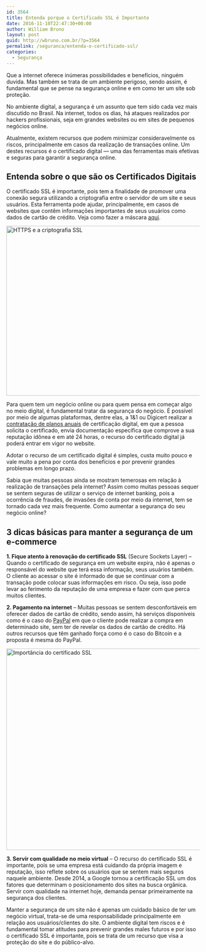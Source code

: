 ```yaml
---
id: 3564
title: Entenda porque o Certificado SSL é Importante
date: 2016-11-10T22:47:30+00:00
author: William Bruno
layout: post
guid: http://wbruno.com.br/?p=3564
permalink: /seguranca/entenda-o-certificado-ssl/
categories:
  - Segurança
---
```

Que a internet oferece inúmeras possibilidades e benefícios, ninguém duvida. Mas também se trata de um ambiente perigoso, sendo assim, é fundamental que se pense na segurança online e em como ter um site sob proteção.

No ambiente digital, a segurança é um assunto que tem sido cada vez mais discutido no Brasil. Na internet, todos os dias, há ataques realizados por hackers profissionais, seja em grandes websites ou em sites de pequenos negócios online.

Atualmente, existem recursos que podem minimizar consideravelmente os riscos, principalmente em casos da realização de transações online. Um destes recursos é o certificado digital — uma das ferramentas mais efetivas e seguras para garantir a segurança online.

## Entenda sobre o que são os Certificados Digitais

O certificado SSL é importante, pois tem a finalidade de promover uma conexão segura utilizando a criptografia entre o servidor de um site e seus usuários. Esta ferramenta pode ajudar, principalmente, em casos de websites que contêm informações importantes de seus usuários como dados de cartão de crédito. Veja como fazer a máscara [aqui](http://wbruno.com.br/category/expressao-regular/).

<img src="/wp-content/uploads/2016/11/17976028193_ca46369a35_b-1024x576.jpg" alt="HTTPS e a criptografia SSL" width="788" height="443" class="aligncenter size-large wp-image-3566" srcset="/wp-content/uploads/2016/11/17976028193_ca46369a35_b.jpg 1024w, /wp-content/uploads/2016/11/17976028193_ca46369a35_b-300x169.jpg 300w, /wp-content/uploads/2016/11/17976028193_ca46369a35_b-768x432.jpg 768w, /wp-content/uploads/2016/11/17976028193_ca46369a35_b-788x443.jpg 788w" sizes="(max-width: 788px) 100vw, 788px" />

Para quem tem um negócio online ou para quem pensa em começar algo no meio digital, é fundamental tratar da segurança do negócio. É possível por meio de algumas plataformas, dentre elas, a 1&1 ou Digicert realizar a [contratação de planos anuais](https://www.1and1.com/certificado-ssl) de certificação digital, em que a pessoa solicita o certificado, envia documentação específica que comprove a sua reputação idônea e em até 24 horas, o recurso do certificado digital já poderá entrar em vigor no website.

Adotar o recurso de um certificado digital é simples, custa muito pouco e vale muito a pena por conta dos benefícios e por prevenir grandes problemas em longo prazo.

Sabia que muitas pessoas ainda se mostram temerosas em relação à realização de transações pela internet? Assim como muitas pessoas sequer se sentem seguras de utilizar o serviço de internet banking, pois a ocorrência de fraudes, de invasões de conta por meio da internet, tem se tornado cada vez mais frequente. Como aumentar a segurança do seu negócio online?

## 3 dicas básicas para manter a segurança de um e-commerce

**1. Fique atento à renovação do certificado SSL** (Secure Sockets Layer) – Quando o certificado de segurança em um website expira, não é apenas o responsável do website que terá essa informação, seus usuários também. O cliente ao acessar o site é informado de que se continuar com a transação pode colocar suas informações em risco. Ou seja, isso pode levar ao ferimento da reputação de uma empresa e fazer com que perca muitos clientes.

**2. Pagamento na internet** – Muitas pessoas se sentem desconfortáveis em oferecer dados de cartão de crédito, sendo assim, há serviços disponíveis como é o caso do [PayPal](https://www.paypal.com/br/webapps/mpp/home) em que o cliente pode realizar a compra em determinado site, sem ter de revelar os dados de cartão de crédito. Há outros recursos que têm ganhado força como é o caso do Bitcoin e a proposta é mesma do PayPal.

 <img src="/wp-content/uploads/2016/11/e-payment-1024x683.jpg" alt="Importância do certificado SSL" width="788" height="526" class="aligncenter size-large wp-image-3565" srcset="/wp-content/uploads/2016/11/e-payment-1024x683.jpg 1024w, /wp-content/uploads/2016/11/e-payment-300x200.jpg 300w, /wp-content/uploads/2016/11/e-payment-768x512.jpg 768w, /wp-content/uploads/2016/11/e-payment-788x525.jpg 788w, /wp-content/uploads/2016/11/e-payment.jpg 1200w" sizes="(max-width: 788px) 100vw, 788px" />

**3. Servir com qualidade no meio virtual** – O recurso do certificado SSL é importante, pois se uma empresa está cuidando da própria imagem e reputação, isso reflete sobre os usuários que se sentem mais seguros naquele ambiente. Desde 2014, a Google tornou a certificação SSL um dos fatores que determinam o posicionamento dos sites na busca orgânica. Servir com qualidade na internet hoje, demanda pensar primeiramente na segurança dos clientes.

Manter a segurança de um site não é apenas um cuidado básico de ter um negócio virtual, trata-se de uma responsabilidade principalmente em relação aos usuários/clientes do site. O ambiente digital tem riscos e é fundamental tomar atitudes para prevenir grandes males futuros e por isso o certificado SSL é importante, pois se trata de um recurso que visa a proteção do site e do público-alvo.
